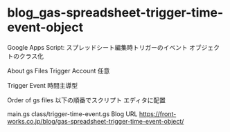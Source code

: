 # blog_gas-spreadsheet-trigger-time-event-object
Google Apps Script: スプレッドシート編集時トリガーのイベント オブジェクトのクラス化

About gs Files
Trigger Account
任意

Trigger Event
時間主導型

Order of gs files
以下の順番でスクリプト エディタに配置

main.gs
class/trigger-time-event.gs
Blog URL
https://front-works.co.jp/blog/gas-spreadsheet-trigger-time-event-object/
